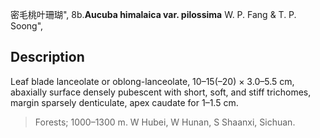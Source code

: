 密毛桃叶珊瑚",
8b.**Aucuba himalaica var. pilossima** W. P. Fang & T. P. Soong",

## Description
Leaf blade lanceolate or oblong-lanceolate, 10–15(–20) × 3.0–5.5 cm, abaxially surface densely pubescent with short, soft, and stiff trichomes, margin sparsely denticulate, apex caudate for 1–1.5 cm.

> Forests; 1000–1300 m. W Hubei, W Hunan, S Shaanxi, Sichuan.
